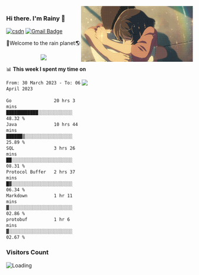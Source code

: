 <img  align='right' height="150" src="https://github.com/LikeRainDay/LikeRainDay/blob/master/pic/img_rain_1.gif?raw=true">



### Hi there. I'm Rainy :lemon:

[![csdn](https://img.shields.io/badge/-csdn-c14438?style=flat-square&logo=c&logoColor=white)](https://blog.csdn.net/qq_15807167)
[![Gmail Badge](https://img.shields.io/badge/-gmail-c14438?style=flat-square&logo=Gmail&logoColor=white&link=mailto:houshuai0816@gmail.com)](mailto:houshuai0816@gmail.com)

🚀Welcome to the rain planet🌎

<center>
<img align='center'  src="https://source.unsplash.com/random/1200x600">
</center>

📊 **This week I spent my time on**

<img align='right'   width="300" src="https://github-readme-stats.vercel.app/api?username=LikeRainDay&show_icons=true&title_color=fff&icon_color=79ff97&text_color=9f9f9f&bg_color=151515&count_private=true">

<!--START_SECTION:waka-->

```text
From: 30 March 2023 - To: 06 April 2023

Go                20 hrs 3 mins   ████████████░░░░░░░░░░░░░   48.32 %
Java              10 hrs 44 mins  ██████▒░░░░░░░░░░░░░░░░░░   25.89 %
SQL               3 hrs 26 mins   ██░░░░░░░░░░░░░░░░░░░░░░░   08.31 %
Protocol Buffer   2 hrs 37 mins   █▓░░░░░░░░░░░░░░░░░░░░░░░   06.34 %
Markdown          1 hr 11 mins    ▓░░░░░░░░░░░░░░░░░░░░░░░░   02.86 %
protobuf          1 hr 6 mins     ▓░░░░░░░░░░░░░░░░░░░░░░░░   02.67 %
```

<!--END_SECTION:waka-->

### Visitors Count
<img align="left" src = "https://profile-counter.glitch.me/LikeRainDay/count.svg" alt ="Loading">
